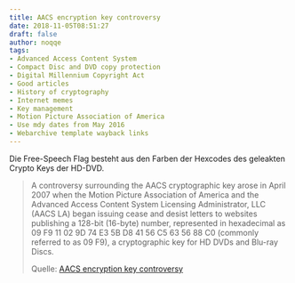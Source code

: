 ```yaml
---
title: AACS encryption key controversy
date: 2018-11-05T08:51:27
draft: false
author: noqqe
tags:
- Advanced Access Content System
- Compact Disc and DVD copy protection
- Digital Millennium Copyright Act
- Good articles
- History of cryptography
- Internet memes
- Key management
- Motion Picture Association of America
- Use mdy dates from May 2016
- Webarchive template wayback links
---
```


Die Free-Speech Flag besteht aus den Farben der Hexcodes des geleakten Crypto
Keys der HD-DVD.

> A controversy surrounding the AACS cryptographic key arose in April 2007 when
> the Motion Picture Association of America and the Advanced Access Content
> System Licensing Administrator, LLC (AACS LA) began issuing cease and desist
> letters to websites publishing a 128-bit (16-byte) number, represented in
> hexadecimal as 09 F9 11 02 9D 74 E3 5B D8 41 56 C5 63 56 88 C0 (commonly
> referred to as 09 F9), a cryptographic key for HD DVDs and Blu-ray Discs.
>
> Quelle: [AACS encryption key controversy](https://en.wikipedia.org/wiki/AACS_encryption_key_controversy)

